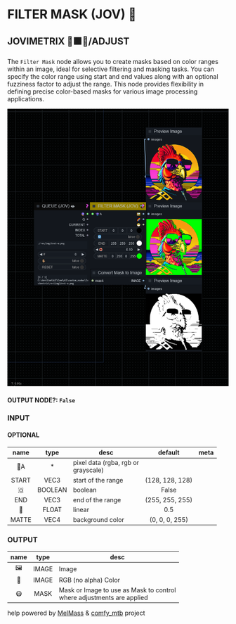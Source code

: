 # FILTER MASK (JOV) 🤿

## JOVIMETRIX 🔺🟩🔵/ADJUST

The `Filter Mask` node allows you to create masks based on color ranges within an image, ideal for selective filtering and masking tasks. You can specify the color range using start and end values along with an optional fuzziness factor to adjust the range. This node provides flexibility in defining precise color-based masks for various image processing applications.

![FILTER MASK](./FILTER%20MASK.png)

#### OUTPUT NODE?: `False`

### INPUT

#### OPTIONAL

name | type | desc | default | meta
:---:|:---:|---|:---:|---
👾A | * | pixel data (rgba, rgb or<br>grayscale) |  | 
START | VEC3 | start of the range | (128, 128, 128) | 
🇴 | BOOLEAN | boolean | False | 
END | VEC3 | end of the range | (255, 255, 255) | 
🛟 | FLOAT | linear | 0.5 | 
MATTE | VEC4 | background color | (0, 0, 0, 255) | 

### OUTPUT

name | type | desc
:---:|:---:|---
🖼️ | IMAGE | Image 
🌈 | IMAGE | RGB (no alpha) Color 
😷 | MASK | Mask or Image to use as Mask to control<br>where adjustments are applied 

help powered by [MelMass](https://github.com/melMass) & [comfy_mtb](https://github.com/melMass/comfy_mtb) project